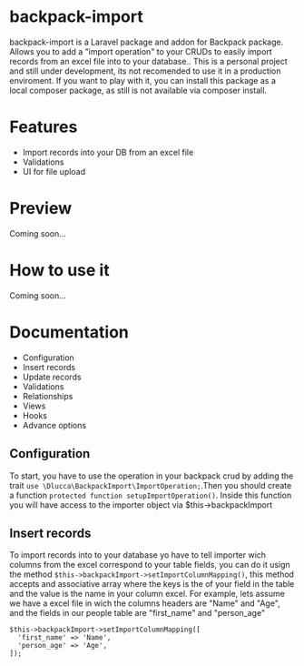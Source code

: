 # backpack-import
backpack-import is a Laravel package and addon for Backpack package. Allows you to add a "import operation" to your CRUDs to easily import records from an excel file into to your database.. This is a personal project and still under development, its not recomended to use it in
a production enviroment. If you want to play with it, you can install this package as a local composer package, as still is not available via composer install.

# Features
- Import records into your DB from an excel file
- Validations
- UI for file upload

# Preview
Coming soon...

# How to use it
Coming soon...

# Documentation 
- Configuration
- Insert records
- Update records
- Validations
- Relationships
- Views
- Hooks
- Advance options

## Configuration
To start, you have to use the operation in your backpack crud by adding the trait
`use \Dlucca\BackpackImport\ImportOperation;`.Then you should create a function `protected function setupImportOperation()`. Inside this function you will have access to the importer object via $this->backpackImport 

## Insert records
To import records into to your database yo have to tell importer wich columns from the excel correspond to your table fields, you can do it usign the  method `$this->backpackImport->setImportColumnMapping()`, this method accepts and associative array where the keys is the of your field in the table and the value is the name in your column excel. For example, lets assume we have a excel file in wich the columns headers are "Name" and "Age", and the fields in our people table are "first_name" and "person_age"

```
$this->backpackImport->setImportColumnMapping([
  'first_name' => 'Name',
  'person_age' => 'Age',
]);
```
